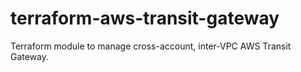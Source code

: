 # terraform-aws-transit-gateway
Terraform module to manage cross-account, inter-VPC AWS Transit Gateway.
